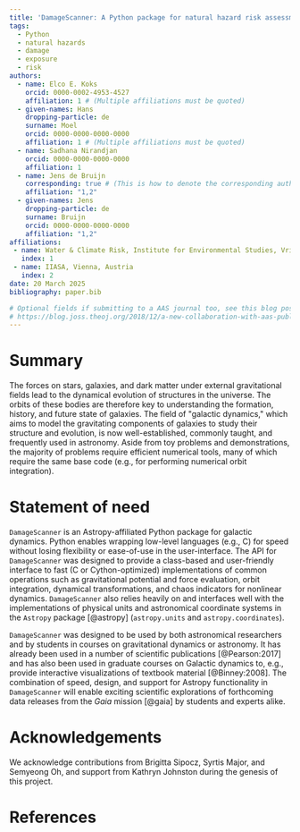 ```yaml
---
title: 'DamageScanner: A Python package for natural hazard risk assessments'
tags:
  - Python
  - natural hazards
  - damage
  - exposure
  - risk
authors:
  - name: Elco E. Koks
    orcid: 0000-0002-4953-4527
    affiliation: 1 # (Multiple affiliations must be quoted)
  - given-names: Hans
    dropping-particle: de
    surname: Moel
    orcid: 0000-0000-0000-0000
    affiliation: 1 # (Multiple affiliations must be quoted)
  - name: Sadhana Nirandjan
    orcid: 0000-0000-0000-0000
    affiliation: 1
  - name: Jens de Bruijn
    corresponding: true # (This is how to denote the corresponding author)
    affiliation: "1,2"
  - given-names: Jens
    dropping-particle: de
    surname: Bruijn
    orcid: 0000-0000-0000-0000
    affiliation: "1,2"
affiliations:
 - name: Water & Climate Risk, Institute for Environmental Studies, Vrije Universiteit Amsterdam, The Netherlands
   index: 1
 - name: IIASA, Vienna, Austria
   index: 2
date: 20 March 2025
bibliography: paper.bib

# Optional fields if submitting to a AAS journal too, see this blog post:
# https://blog.joss.theoj.org/2018/12/a-new-collaboration-with-aas-publishing
---
```


# Summary

The forces on stars, galaxies, and dark matter under external gravitational
fields lead to the dynamical evolution of structures in the universe. The orbits
of these bodies are therefore key to understanding the formation, history, and
future state of galaxies. The field of "galactic dynamics," which aims to model
the gravitating components of galaxies to study their structure and evolution,
is now well-established, commonly taught, and frequently used in astronomy.
Aside from toy problems and demonstrations, the majority of problems require
efficient numerical tools, many of which require the same base code (e.g., for
performing numerical orbit integration).

# Statement of need

`DamageScanner` is an Astropy-affiliated Python package for galactic dynamics. Python
enables wrapping low-level languages (e.g., C) for speed without losing
flexibility or ease-of-use in the user-interface. The API for `DamageScanner` was
designed to provide a class-based and user-friendly interface to fast (C or
Cython-optimized) implementations of common operations such as gravitational
potential and force evaluation, orbit integration, dynamical transformations,
and chaos indicators for nonlinear dynamics. `DamageScanner` also relies heavily on and
interfaces well with the implementations of physical units and astronomical
coordinate systems in the `Astropy` package [@astropy] (`astropy.units` and
`astropy.coordinates`).

`DamageScanner` was designed to be used by both astronomical researchers and by
students in courses on gravitational dynamics or astronomy. It has already been
used in a number of scientific publications [@Pearson:2017] and has also been
used in graduate courses on Galactic dynamics to, e.g., provide interactive
visualizations of textbook material [@Binney:2008]. The combination of speed,
design, and support for Astropy functionality in `DamageScanner` will enable exciting
scientific explorations of forthcoming data releases from the *Gaia* mission
[@gaia] by students and experts alike.

# Acknowledgements

We acknowledge contributions from Brigitta Sipocz, Syrtis Major, and Semyeong
Oh, and support from Kathryn Johnston during the genesis of this project.

# References

